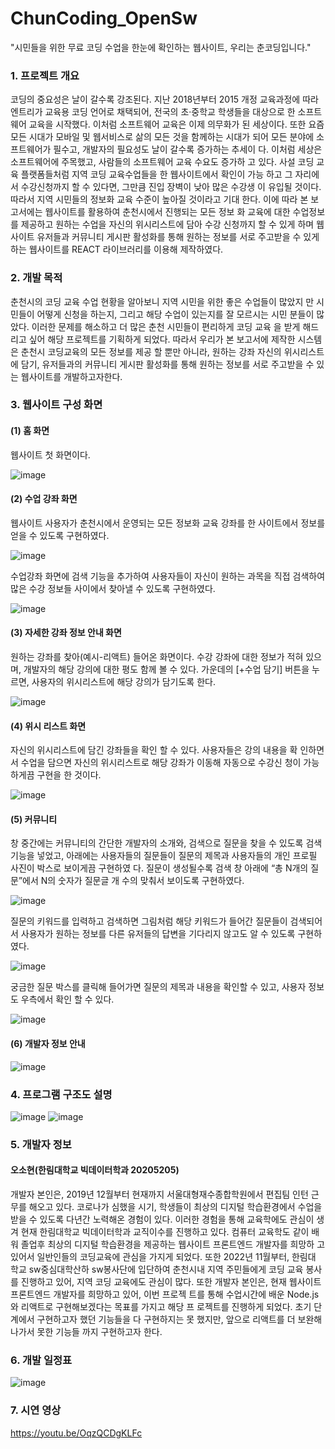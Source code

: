 # ChunCoding_OpenSw
"시민들을 위한 무료 코딩 수업을 한눈에 확인하는 웹사이트, 우리는 춘코딩입니다."

### 1. 프로젝트 개요
코딩의 중요성은 날이 갈수록 강조된다. 지난 2018년부터 2015 개정 교육과정에 따라 엔트리가 교육용 코딩 언어로 채택되어, 전국의 초·중학교 학생들을 대상으로 한 
소프트웨어 교육을 시작했다. 이처럼 소프트웨어 교육은 이제 의무화가 된 세상이다. 또한 요즘 모든 시대가 모바일 및 웹서비스로 삶의 모든 것을 함께하는 시대가 되어 모든 분야에 소프트웨어가 필수고, 개발자의 필요성도 날이 갈수록 증가하는 추세이
다. 이처럼 세상은 소프트웨어에 주목했고, 사람들의 소프트웨어 교육 수요도 증가하
고 있다. 사설 코딩 교육 플랫폼들처럼 지역 코딩 교육수업들을 한 웹사이트에서 확인이 가능
하고 그 자리에서 수강신청까지 할 수 있다면, 그만큼 진입 장벽이 낮아 많은 수강생
이 유입될 것이다. 따라서 지역 시민들의 정보화 교육 수준이 높아질 것이라고 기대
한다. 이에 따라 본 보고서에는 웹사이트를 활용하여 춘천시에서 진행되는 모든 정보
화 교육에 대한 수업정보를 제공하고 원하는 수업을 자신의 위시리스트에 담아 수강
신청까지 할 수 있게 하며 웹사이트 유저들과 커뮤니티 게시판 활성화를 통해 원하는 
정보를 서로 주고받을 수 있게 하는 웹사이트를 REACT 라이브러리를 이용해 제작하였다.

### 2. 개발 목적
춘천시의 코딩 교육 수업 현황을 알아보니 지역 시민을 위한 좋은 수업들이 많았지
만 시민들이 어떻게 신청을 하는지, 그리고 해당 수업이 있는지를 잘 모르시는 시민 
분들이 많았다. 이러한 문제를 해소하고 더 많은 춘천 시민들이 편리하게 코딩 교육
을 받게 해드리고 싶어 해당 프로젝트를 기획하게 되었다. 따라서 우리가 본 보고서에 제작한 시스템은 춘천시 코딩교육의 모든 정보를 제공
할 뿐만 아니라, 원하는 강좌 자신의 위시리스트에 담기, 유저들과의 커뮤니티 게시판 
활성화를 통해 원하는 정보를 서로 주고받을 수 있는 웹사이트를 개발하고자한다.

### 3. 웹사이트 구성 화면
#### (1) 홈 화면
웹사이트 첫 화면이다.

![image](https://user-images.githubusercontent.com/53892427/230782972-a6af9aeb-e401-4279-80a3-f75ef9f7a43d.png)

#### (2) 수업 강좌 화면
웹사이트 사용자가 춘천시에서 운영되는 모든 정보화 교육 강좌를 한 사이트에서 정보를 얻을 수 있도록 구현하였다.

![image](https://user-images.githubusercontent.com/53892427/230782989-fdf1309f-fd49-40c3-9f7b-2f3e7565cb63.png)

수업강좌 화면에 검색 기능을 추가하여 사용자들이 자신이 원하는 과목을 직접 검색하여 많은 수강 정보들 사이에서 찾아낼 수 있도록 구현하였다.

![image](https://user-images.githubusercontent.com/53892427/230783133-23dc038d-8b58-4a0b-a7ad-dfac07efe61e.png)

#### (3) 자세한 강좌 정보 안내 화면
원하는 강좌를 찾아(예시-리액트) 들어온 화면이다. 수강 강좌에 대한 정보가 적혀 있으며, 개발자의 해당 강의에 대한 평도 함께 볼 수 있다. 가운데의 [+수업 담기] 버튼을 누르면, 사용자의 위시리스트에 해당 강의가 
담기도록 한다.

![image](https://user-images.githubusercontent.com/53892427/230783171-39fb4cb3-1ab7-4ee8-986f-d61844c8ff39.png)

#### (4) 위시 리스트 화면
 자신의 위시리스트에 담긴 강좌들을 확인 할 수 있다. 사용자들은 강의 내용을 확
인하면서 수업을 담으면 자신의 위시리스트로 해당 강좌가 이동해 자동으로 수강신
청이 가능하게끔 구현을 한 것이다. 

![image](https://user-images.githubusercontent.com/53892427/230783187-027daa60-d4e0-4363-80fc-b785969c1ee9.png)


#### (5) 커뮤니티
 창 중간에는 커뮤니티의 간단한 개발자의 
소개와, 검색으로 질문을 찾을 수 있도록 검색 기능을 넣었고, 아래에는 사용자들의 
질문들이 질문의 제목과 사용자들의 개인 프로필 사진이 박스로 보이게끔 구현하였
다. 질문이 생성될수록 검색 창 아래에 “총 N개의 질문”에서 N의 숫자가 질문글 개
수의 맞춰서 보이도록 구현하였다.

![image](https://user-images.githubusercontent.com/53892427/230783219-ddcbbc02-d712-4753-892a-d06a0b1a1994.png)

질문의 
키워드를 입력하고 검색하면 그림처럼 해당 키워드가 들어간 질문들이 검색되어서 
사용자가 원하는 정보를 다른 유저들의 답변을 기다리지 않고도 알 수 있도록 
구현하였다.

![image](https://user-images.githubusercontent.com/53892427/230783231-95911ac0-b4ae-458b-930a-5cb7b2aabcfe.png)

궁금한 
질문 박스를 클릭해 들어가면 질문의 제목과 내용을 확인할 수 있고, 사용자 정보도 
우측에서 확인 할 수 있다. 

![image](https://user-images.githubusercontent.com/53892427/230783237-d25f84ae-fc13-4326-b150-7adc66d73da6.png)


#### (6) 개발자 정보 안내
![image](https://user-images.githubusercontent.com/53892427/230783278-a538096d-b2d6-45bf-bac2-aec21e918698.png)

### 4. 프로그램 구조도 설명
![image](https://user-images.githubusercontent.com/53892427/230783312-9da6ba49-2850-4ad1-aaf9-77db7533236b.png)
![image](https://user-images.githubusercontent.com/53892427/230783328-ff68b5e9-5a7a-49bb-9340-336871dafdf5.png)

### 5. 개발자 정보
<h4>오소현(한림대학교 빅데이터학과 20205205)</h4>
 개발자 본인은, 2019년 12월부터 현재까지 서울대형재수종합학원에서 편집팀 인턴 근
무를 해오고 있다. 코로나가 심했을 시기, 학생들이 최상의 디지털 학습환경에서 수업을 
받을 수 있도록 다년간 노력해온 경험이 있다. 이러한 경험을 통해 교육학에도 관심이 
생겨 현재 한림대학교 빅데이터학과 교직이수를 진행하고 있다. 컴퓨터 교육학도 같이 
배워 졸업후 최상의 디지털 학습환경을 제공하는 웹사이트 프론트엔드 개발자를 희망하
고 있어서 일반인들의 코딩교육에 관심을 가지게 되었다. 또한 2022년 11월부터, 한림대
학교 sw중심대학산하 sw봉사단에 입단하여 춘천시내 지역 주민들에게 코딩 교육 봉사
를 진행하고 있어, 지역 코딩 교육에도 관심이 많다. 또한 개발자 본인은, 현재 웹사이트 프론트엔드 개발자를 희망하고 있어, 이번 프로젝
트를 통해 수업시간에 배운 Node.js와 리액트로 구현해보겠다는 목표를 가지고 해당 프
로젝트를 진행하게 되었다. 초기 단계에서 구현하고자 했던 기능들을 다 구현하지는 못
했지만, 앞으로 리액트를 더 보완해나가서 못한 기능들 까지 구현하고자 한다. 

### 6. 개발 일정표
![image](https://user-images.githubusercontent.com/53892427/230783382-14fddf84-4368-4d97-b636-a08c8fa2e47c.png)

### 7. 시연 영상
https://youtu.be/OqzQCDgKLFc




